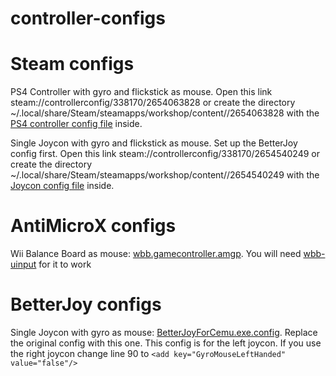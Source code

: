 # controller-configs

# Steam configs
PS4 Controller with gyro and flickstick as mouse.
Open this link steam://controllerconfig/338170/2654063828 or create the directory ~/.local/share/Steam/steamapps/workshop/content/<your user id>/2654063828 with the [PS4 controller config file](1782857511233637843_legacy.bin) inside.

Single Joycon with gyro and flickstick as mouse. Set up the BetterJoy config first.
Open this link steam://controllerconfig/338170/2654540249 or create the directory ~/.local/share/Steam/steamapps/workshop/content/<your user id>/2654540249 with the [Joycon config file](1782857511235957837_legacy.bin) inside.


# AntiMicroX configs
Wii Balance Board as mouse: [wbb.gamecontroller.amgp](wbb.gamecontroller.amgp).
You will need [wbb-uinput](../../../wbb-uinput) for it to work

# BetterJoy configs
Single Joycon with gyro as mouse: [BetterJoyForCemu.exe.config](BetterJoyForCemu.exe.config). Replace the original config with this one. This config is for the left joycon. If you use the right joycon change line 90 to `<add key="GyroMouseLeftHanded" value="false"/>`
